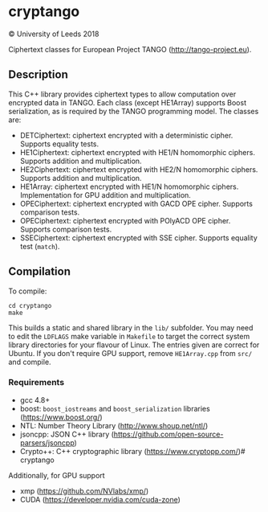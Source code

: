 # cryptango
&copy; University of Leeds 2018

Ciphertext classes for European Project TANGO (http://tango-project.eu).
## Description
This C++ library provides ciphertext types to allow computation over encrypted data in TANGO. Each class (except HE1Array) supports Boost serialization, as is required by the TANGO programming model. The classes are:
- DETCiphertext: ciphertext encrypted with a deterministic cipher. Supports equality tests.
- HE1Ciphertext: ciphertext encrypted with HE1/N homomorphic ciphers. Supports addition and multiplication.
- HE2Ciphertext: ciphertext encrypted with HE2/N homomorphic ciphers. Supports addition and multiplication.
- HE1Array: ciphertext encrypted with HE1/N homomorphic ciphers. Implementation for GPU addition and multiplication.
- OPECiphertext: ciphertext encrypted with GACD OPE cipher. Supports comparison tests.
- OPECiphertext: ciphertext encrypted with POlyACD OPE cipher. Supports comparison tests.
- SSECiphertext: ciphertext encrypted with SSE cipher. Supports equality test (`match`).

## Compilation
To compile:

```shell
cd cryptango
make
```
This builds a static and shared library in the `lib/` subfolder. You may need to edit the `LDFLAGS` make variable in `Makefile` to target the correct system library directories for your flavour of Linux. The entries given are correct for Ubuntu. If you don't require GPU support, remove `HE1Array.cpp` from `src/` and compile.

### Requirements
- gcc 4.8+ 
- boost: `boost_iostreams` and `boost_serialization` libraries (https://www.boost.org/)
- NTL: Number Theory Library (http://www.shoup.net/ntl/)
- jsoncpp: JSON C++ library (https://github.com/open-source-parsers/jsoncpp)
- Crypto++: C++ cryptographic library (https://www.cryptopp.com/)# cryptango

Additionally, for GPU support
- xmp (https://github.com/NVlabs/xmp/)
- CUDA (https://developer.nvidia.com/cuda-zone)

